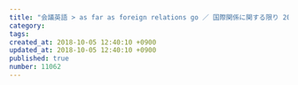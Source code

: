 ```yaml
---
title: "会議英語 > as far as foreign relations go ／ 国際関係に関する限り 2014-01-11"
category: 
tags: 
created_at: 2018-10-05 12:40:10 +0900
updated_at: 2018-10-05 12:40:10 +0900
published: true
number: 11062
---
```



